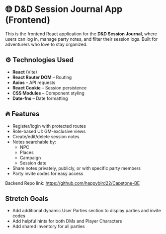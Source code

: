 # 🌐 D&D Session Journal App (Frontend)

This is the frontend React application for the **D&D Session Journal**, where users can log in, manage party notes, and filter their session logs. Built for adventurers who love to stay organized.

## ⚙️ Technologies Used

- **React** (Vite)
- **React Router DOM** – Routing
- **Axios** – API requests
- **React Cookie** – Session persistence
- **CSS Modules** – Component styling
- **Date-fns** – Date formatting

## 🔥 Features

- Register/login with protected routes
- Role-based UI: GM-exclusive views
- Create/edit/delete session notes
- Notes searchable by:
  - NPC
  - Places
  - Campaign
  - Session date
- Share notes privately, publicly, or with specific party members
- Party invite codes for easy access

Backend Repo link: https://github.com/happybird22/Capstone-BE

## Stretch Goals
- Add additional dynamic User Parties section to display parties and invite codes
- Add helpful hints for both DMs and Player Characters
- Add shared inventory for all parties